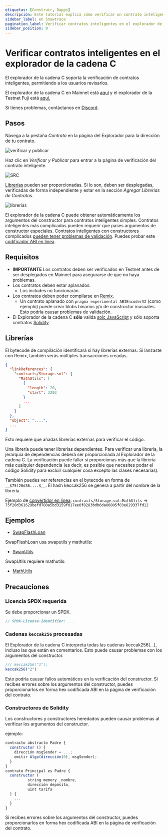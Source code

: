 ```yaml
---
etiquetas: [Construir, Dapps]
descripción: Este tutorial explica cómo verificar un contrato inteligente en el explorador de bloques Snowtrace.
sidebar_label: en Snowtrace
pagination_label: Verificar contratos inteligentes en el explorador de la cadena C
sidebar_position: 0
---
```


# Verificar contratos inteligentes en el explorador de la cadena C

El explorador de la cadena C soporta la verificación de contratos inteligentes, permitiendo a los usuarios revisarlos.

El explorador de la cadena C en Mainnet está [aquí](https://snowtrace.io/) y el explorador de la Testnet Fuji está [aquí.](https://testnet.snowtrace.io/)

Si tienes problemas, contáctanos en [Discord](https://chat.avalabs.org).

## Pasos

Navega a la pestaña _Contrato_ en la página del Explorador para la dirección de tu contrato.

![verificar y publicar](/img/verify-and-publish1.png)

Haz clic en _Verificar y Publicar_ para entrar a la página de verificación del contrato inteligente.

![SRC](/img/verify-src.png)

[Librerías](https://docs.soliditylang.org/en/v0.8.4/contracts.html?highlight=libraries#libraries)
pueden ser proporcionadas. Si lo son, deben ser desplegadas, verificadas de forma independiente
y estar en la sección _Agregar Librerías de Contratos_.

![librerías](/img/verify-libraries.png)

El explorador de la cadena C puede obtener automáticamente los argumentos del constructor para contratos inteligentes simples. Contratos inteligentes más complicados pueden requerir que pases argumentos de constructor especiales. Contratos inteligentes con constructores complicados [pueden tener problemas de validación](verify-smart-contracts.md#caveats). Puedes probar este [codificador ABI en línea](https://abi.hashex.org/).

## Requisitos

- **IMPORTANTE** Los contratos deben ser verificados en Testnet antes de ser desplegados en Mainnet para asegurarse de que no haya problemas.
- Los contratos deben estar aplanados.
  - Los includes no funcionarán.
- Los contratos deben poder compilarse en [Remix](https://remix.ethereum.org).
  - Un contrato aplanado con `pragma experimental ABIEncoderV2` (como ejemplo)
    puede crear blobs binarios y/o de constructor inusuales. Esto podría causar
    problemas de validación.
- El Explorador de la cadena C **sólo** valida [solc
  JavaScript](https://github.com/ethereum/solc-bin) y sólo soporta
  contratos [Solidity](https://docs.soliditylang.org).

## Librerías

El bytecode de compilación identificará si hay librerías externas. Si
lanzaste con Remix, también verás múltiples transacciones creadas.

```json
{
  "linkReferences": {
    "contracts/Storage.sol": {
      "MathUtils": [
        {
          "length": 20,
          "start": 3203
        }
        ...
      ]
    }
  },
  "object": "....",
  ...
}
```

Esto requiere que añadas librerías externas para verificar el código.

Una librería puede tener librerías dependientes. Para verificar una librería, la jerarquía de
dependencias deberá ser proporcionada al Explorador de la cadena C. La verificación puede
fallar si proporcionas más que la librería más cualquier dependencia (es decir, es posible que
necesites podar el código Solidity para excluir cualquier cosa excepto las clases necesarias).

También puedes ver referencias en el bytecode en forma de `__$75f20d36....$__`.
El hash keccak256 se genera a partir del nombre de la librería.

Ejemplo de [convertidor en línea](https://emn178.github.io/online-tools/keccak_256.html):
`contracts/Storage.sol:MathUtils` =&gt;
`75f20d361629befd780a5bd3159f017ee0f8283bdb6da80805f83e829337fd12`

## Ejemplos

- [SwapFlashLoan](https://testnet.snowtrace.io/address/0x12DF75Fed4DEd309477C94cE491c67460727C0E8/contracts)

SwapFlashLoan usa swaputils y mathutils:

- [SwapUtils](https://testnet.snowtrace.io/address/0x6703e4660E104Af1cD70095e2FeC337dcE034dc1/contracts)

SwapUtils requiere mathutils:

- [MathUtils](https://testnet.snowtrace.io/address/0xbA21C84E4e593CB1c6Fe6FCba340fa7795476966/contracts)

## Precauciones

### Licencia SPDX requerida

Se debe proporcionar un SPDX.

```javascript
// SPDX-License-Identifier: ...
```

### Cadenas `keccak256` procesadas

El Explorador de la cadena C interpreta todas las cadenas keccak256(...), incluso las que están en
comentarios. Esto puede causar problemas con los argumentos del constructor.

```javascript
/// keccak256("1");
keccak256("2")
```

Esto podría causar fallos automáticos en la verificación del constructor. Si recibes
errores sobre los argumentos del constructor, puedes proporcionarlos en forma hex codificada ABI en
la página de verificación del contrato.

### Constructores de Solidity

Los constructores y constructores heredados pueden causar problemas al verificar los argumentos del constructor.

ejemplo:

```javascript
contracto abstracto Padre {
  constructor () {
    dirección msgSender = ...;
    emitir Algo(dirección(0), msgSender);
  }
}
contrato Principal es Padre {
  constructor (
          string memory _nombre,
          dirección depósito,
          uint tarifa
  ) {
    ...
  }
}
```

Si recibes errores sobre los argumentos del constructor, puedes proporcionarlos en forma hex
codificada ABI en la página de verificación del contrato.
